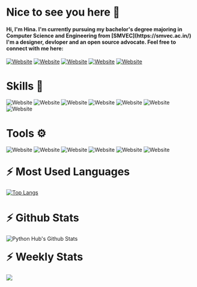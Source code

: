 <h1>Nice to see you here 👋 </h1>

<h4>Hi, I'm Hina. I'm currently pursuing my bachelor's degree majoring in Computer Science and Engineering from [SMVEC](https://smvec.ac.in/) I'm a designer, devloper and an open source advocate. Feel free to connect with me here: </h4>

[![Website](https://img.shields.io/badge/instagram-%23E4405F.svg?&style=for-the-badge&logo=instagram&logoColor=white)](https://www.instagram.com/__h.i.n.a___/)
[![Website](https://img.shields.io/badge/linkedin-%230077B5.svg?&style=for-the-badge&logo=linkedin&logoColor=white)](https://www.linkedin.com/in/hina-kauser-2005/)
[![Website](http://img.shields.io/badge/quora-%23E4405F.svg?&style=for-the-badge&logo=quora&logoColor=white)](https://www.quora.com/profile/Hina-Kokan)
[![Website](https://img.shields.io/badge/gmail-%23D14836.svg?&style=for-the-badge&logo=gmail&logoColor=white)](hinakokan20@gmail.com)
[![Website](https://img.shields.io/badge/medium-%23D14836.svg?&style=for-the-badge&logo=medium&logoColor=white)](https://medium.com/@hinakokan20)

<h1>Skills 🚀</h1>

![Website](https://img.shields.io/badge/Java%20-%234ea94b.svg?&style=for-the-badge&logo=Java&logoColor=white)
![Website](https://img.shields.io/badge/python-%230175C2.svg?&style=for-the-badge&logo=python&logoColor=white)
![Website](https://img.shields.io/badge/android%20-%23000.svg?&style=for-the-badge&logo=android&logoColor=white)
![Website](https://img.shields.io/badge/flutter-%234ea94b.svg?&style=for-the-badge&logo=flutter&logoColor=white)
![Website](https://img.shields.io/badge/FIREBASE-%23FFCA28.svg?&style=for-the-badge&logo=firebase&logoColor=white)
![Website](https://img.shields.io/badge/html5%20-%23E34F26.svg?&style=for-the-badge&logo=html5&logoColor=white)
![Website](https://img.shields.io/badge/css3%20-%231572B6.svg?&style=for-the-badge&logo=css3&logoColor=white)
	
<h1>Tools ⚙</h1>

![Website](https://img.shields.io/badge/GIT-%23F05032.svg?&style=for-the-badge&logo=git&logoColor=white)
![Website](https://img.shields.io/badge/GITHUB-%23181717.svg?&style=for-the-badge&logo=github&logoColor=white)
![Website](https://img.shields.io/badge/VS--CODE-%23007ACC.svg?&style=for-the-badge&logo=visual-studio-code&logoColor=white)
![Website](https://img.shields.io/badge/AndroidStudio-%233DDC84.svg?&style=for-the-badge&logo=android-studio&logoColor=white)
![Website](https://img.shields.io/badge/HEROKU-%23430098.svg?&style=for-the-badge&logo=heroku&logoColor=white)
![Website](https://img.shields.io/badge/PyCharm-%23000000.svg?&style=for-the-badge&logo=pycharm&logoColor=white)


<h1 style="margin-top:30px;">⚡ Most Used Languages</h1>

[![Top Langs](https://github-readme-stats.vercel.app/api/top-langs/?username=pythonhubpy&langs_count=6)](https://github.com/pythonhubpy/github-readme-stats)

<h1>⚡ Github Stats</h1>

<img alt="Python Hub's Github Stats" src="https://github-readme-stats.codestackr.vercel.app/api?username=pythonhubpy&count_private=true&show_icons=true&hide_border=true&include_all_commits=true"/>

<h1 style="margin-top:20px;">⚡ Weekly Stats</h1>

<img src="https://github-readme-stats.vercel.app/api/wakatime?username=PythonHub"/>